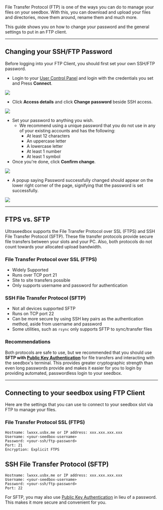 File Transfer Protocol (FTP) is one of the ways you can do to manage your files on your seedbox. With this, you can download and upload your files and directories, move them around, rename them and much more.

This guide shows you on how to change your password and the general settings to put in an FTP client.

***

## Changing your SSH/FTP Password

Before logging into your FTP Client, you should first set your own SSH/FTP password.

* Login to your [User Control Panel](https://cp.ultraseedbox.com) and login with the credentials you set and Press **Connect**.

![](https://docs.usbx.me/uploads/images/gallery/2019-10/image2019-5-7_11-13-9%5B1%5D.png)

* Click **Access details** and click **Change password** beside SSH access.

![](https://docs.usbx.me/uploads/images/gallery/2019-10/image2019-5-7_11-14-38%5B1%5D.png)

* Set your password to anything you wish.
  * We recommend using a unique password that you do not use in any of your existing accounts and has the following:
    * At least 12 characters
    * An uppercase letter
    * A lowercase letter
    * At least 1 number
    * At least 1 symbol
* Once you're done, click **Confirm change**.

![](https://docs.usbx.me/uploads/images/gallery/2019-10/image2019-5-7_11-19-3%5B1%5D.png)

* A popup saying Password successfully changed should appear on the lower right corner of the page, signifying that the password is set successfully.

![](https://docs.usbx.me/uploads/images/gallery/2019-10/image2019-5-7_11-25-0%5B1%5D.png)

***

## FTPS vs. SFTP

Ultraseedbox supports the File Transfer Protocol over SSL (FTPS) and SSH File Transfer Protocol (SFTP). These file transfer protocols provide secure file transfers between your slots and your PC. Also, both protocols do not count towards your allocated upload bandwidth.

### File Transfer Protocol over SSL (FTPS)

* Widely Supported
* Runs over TCP port 21
* Site to site transfers possible
* Only supports username and password for authentication

### SSH File Transfer Protocol (SFTP)

* Not all devices supported SFTP
* Runs on TCP port 22
* Can be more secure by using SSH key pairs as the authentication method, aside from username and password
* Some utilities, such as `rsync` only supports SFTP to sync/transfer files

### Recommendations

Both protocols are safe to use, but we recommended that you should use **SFTP with [Public Key Authentication](https://docs.usbx.me/books/secure-shell-%28ssh%29/page/public-key-authentication)** for file transfers and interacting with the seedbox's terminal. This provides greater cryptographic strength than even long passwords provide and makes it easier for you to login by providing automated, passwordless login to your seedbox.

***

## Connecting to your seedbox using FTP Client

Here are the settings that you can use to connect to your seedbox slot via FTP to manage your files.

### File Transfer Protocol SSL (FTPS)
```
Hostname: lwxxx.usbx.me or IP address: xxx.xxx.xxx.xxx
Username: <your-seedbox-username>
Password: <your-ssh/ftp-password>
Port: 21
Encryption: Explicit FTPS
```

## SSH File Transfer Protocol (SFTP)

```
Hostname: lwxxx.usbx.me or IP address: xxx.xxx.xxx.xxx
Username: <your-seedbox-username>
Password: <your-ssh/ftp-password>
Port: 22
```

For SFTP, you may also use [Public Key Authentication](https://docs.usbx.me/books/secure-shell-%28ssh%29/page/public-key-authentication) in lieu of a password. This makes it more secure and convenient for you.